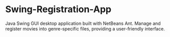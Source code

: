 # Swing-Registration-App
Java Swing GUI desktop application built with NetBeans Ant. Manage and register movies into genre-specific files, providing a user-friendly interface.
